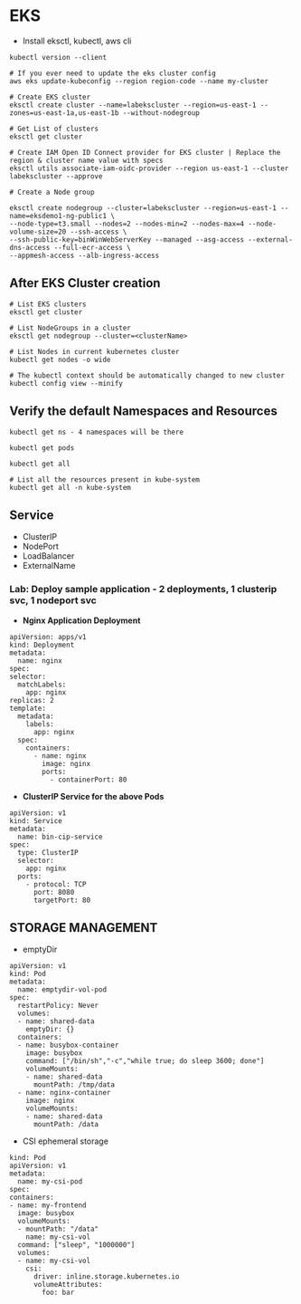 # EKS

- Install eksctl, kubectl, aws cli

```
kubectl version --client

# If you ever need to update the eks cluster config
aws eks update-kubeconfig --region region-code --name my-cluster

# Create EKS cluster
eksctl create cluster --name=labekscluster --region=us-east-1 --zones=us-east-1a,us-east-1b --without-nodegroup

# Get List of clusters
eksctl get cluster

# Create IAM Open ID Connect provider for EKS cluster | Replace the region & cluster name value with specs
eksctl utils associate-iam-oidc-provider --region us-east-1 --cluster labekscluster --approve

# Create a Node group

eksctl create nodegroup --cluster=labekscluster --region=us-east-1 --name=eksdemo1-ng-public1 \
--node-type=t3.small --nodes=2 --nodes-min=2 --nodes-max=4 --node-volume-size=20 --ssh-access \
--ssh-public-key=binWinWebServerKey --managed --asg-access --external-dns-access --full-ecr-access \
--appmesh-access --alb-ingress-access
```
## After EKS Cluster creation

```
# List EKS clusters
eksctl get cluster

# List NodeGroups in a cluster
eksctl get nodegroup --cluster=<clusterName>

# List Nodes in current kubernetes cluster
kubectl get nodes -o wide

# The kubectl context should be automatically changed to new cluster
kubectl config view --minify
```

## Verify the default Namespaces and Resources

```
kubectl get ns - 4 namespaces will be there

kubectl get pods

kubectl get all

# List all the resources present in kube-system
kubectl get all -n kube-system
```

## Service

- ClusterIP
- NodePort
- LoadBalancer
- ExternalName
  
### Lab: Deploy sample application - 2 deployments, 1 clusterip svc, 1 nodeport svc 

- **Nginx Application Deployment**

```
apiVersion: apps/v1
kind: Deployment
metadata:
  name: nginx
spec:
selector:
  matchLabels:
    app: nginx
replicas: 2
template:
  metadata:
    labels:
      app: nginx
  spec:
    containers:
      - name: nginx
        image: nginx
        ports:
          - containerPort: 80
```

- **ClusterIP Service for the above Pods**

```
apiVersion: v1
kind: Service
metadata:
  name: bin-cip-service
spec:
  type: ClusterIP
  selector:
    app: nginx
  ports:
    - protocol: TCP
      port: 8080
      targetPort: 80
```

## STORAGE MANAGEMENT

- emptyDir

```
apiVersion: v1
kind: Pod
metadata:
  name: emptydir-vol-pod
spec:
  restartPolicy: Never
  volumes:
  - name: shared-data
    emptyDir: {}
  containers:
  - name: busybox-container
    image: busybox
    command: ["/bin/sh","-c","while true; do sleep 3600; done"]
    volumeMounts:
    - name: shared-data
      mountPath: /tmp/data
  - name: nginx-container
    image: nginx
    volumeMounts:
    - name: shared-data
      mountPath: /data
```

- CSI ephemeral storage

```
kind: Pod
apiVersion: v1
metadata:
  name: my-csi-pod
spec:
containers:
- name: my-frontend
  image: busybox
  volumeMounts:
  - mountPath: "/data"
    name: my-csi-vol
  command: ["sleep", "1000000"]
  volumes:
  - name: my-csi-vol
    csi:
      driver: inline.storage.kubernetes.io
      volumeAttributes:
        foo: bar
```  
